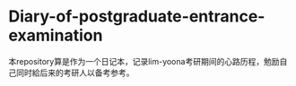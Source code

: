 # Diary-of-postgraduate-entrance-examination
本repository算是作为一个日记本，记录lim-yoona考研期间的心路历程，勉励自己同时給后来的考研人以备考参考。
